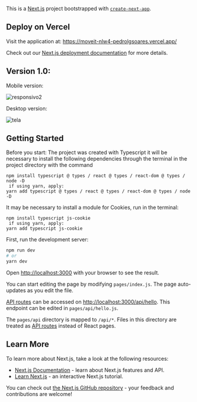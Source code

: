 This is a [Next.js](https://nextjs.org/) project bootstrapped with [`create-next-app`](https://github.com/vercel/next.js/tree/canary/packages/create-next-app).

## Deploy on Vercel
 Visit the application at: https://moveit-nlw4-pedrolgsoares.vercel.app/

Check out our [Next.js deployment documentation](https://nextjs.org/docs/deployment) for more details.

## Version 1.0:
  Mobile version:
  
  ![responsivo2](https://user-images.githubusercontent.com/65426690/109709675-88b9bd80-7b7b-11eb-899e-f31147e0ed45.png)
  
  Desktop version:
  
  ![tela](https://user-images.githubusercontent.com/65426690/109709826-ac7d0380-7b7b-11eb-962b-d6b2a073a10b.png)

## Getting Started
Before you start:
The project was created with Typescript it will be necessary to install the following dependencies through the terminal in the project directory with the command
```
npm install typescript @ types / react @ types / react-dom @ types / node -D
 if using yarn, apply:
yarn add typescript @ types / react @ types / react-dom @ types / node -D
```
It may be necessary to install a module for Cookies, run in the terminal:
```
npm install typescript js-cookie
 if using yarn, apply: 
yarn add typescript js-cookie
```

First, run the development server:

```bash
npm run dev
# or
yarn dev
```

Open [http://localhost:3000](http://localhost:3000) with your browser to see the result.

You can start editing the page by modifying `pages/index.js`. The page auto-updates as you edit the file.

[API routes](https://nextjs.org/docs/api-routes/introduction) can be accessed on [http://localhost:3000/api/hello](http://localhost:3000/api/hello). This endpoint can be edited in `pages/api/hello.js`.

The `pages/api` directory is mapped to `/api/*`. Files in this directory are treated as [API routes](https://nextjs.org/docs/api-routes/introduction) instead of React pages.

## Learn More

To learn more about Next.js, take a look at the following resources:

- [Next.js Documentation](https://nextjs.org/docs) - learn about Next.js features and API.
- [Learn Next.js](https://nextjs.org/learn) - an interactive Next.js tutorial.

You can check out [the Next.js GitHub repository](https://github.com/vercel/next.js/) - your feedback and contributions are welcome!
